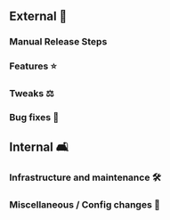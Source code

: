 ## External 🏡 

### Manual Release Steps

### Features ⭐

### Tweaks ⚖️ 

### Bug fixes 🐛

## Internal 🛋️ 

### Infrastructure and maintenance 🛠️

### Miscellaneous / Config changes 🌊 
